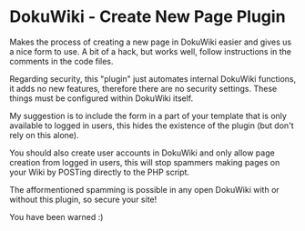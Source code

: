 DokuWiki - Create New Page Plugin
=======

Makes the process of creating a new page in DokuWiki easier and gives us a nice form to use. A bit of a hack, but works well, follow instructions in the comments in the code files.

Regarding security, this "plugin" just automates internal DokuWiki functions, it adds no new features, therefore there are no security settings. These things must be configured within DokuWiki itself.

My suggestion is to include the form in a part of your template that is only available to logged in users, this hides the existence of the plugin (but don't rely on this alone).

You should also create user accounts in DokuWiki and only allow page creation from logged in users, this will stop spammers making pages on your Wiki by POSTing directly to the PHP script.

The afformentioned spamming is possible in any open DokuWiki with or without this plugin, so secure your site!

You have been warned :)
